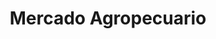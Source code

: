 ---
title: "Mercado Agropecuario"
url: /santiago-de-las-vegas/mercado-agropecuario/
shop: frutería
---